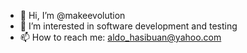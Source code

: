 - 👋 Hi, I’m @makeevolution
- 👀 I’m interested in software development and testing
- 📫 How to reach me: aldo_hasibuan@yahoo.com

<!---
makeevolution/makeevolution is a ✨ special ✨ repository because its `README.md` (this file) appears on your GitHub profile.
You can click the Preview link to take a look at your changes.
--->
